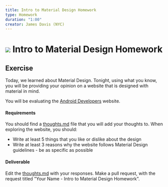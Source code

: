 ```yaml
---
title: Intro to Material Design Homework
type: Homework
duration: "1:00"
creator: James Davis (NYC)
---
```


# ![](https://ga-dash.s3.amazonaws.com/production/assets/logo-9f88ae6c9c3871690e33280fcf557f33.png) Intro to Material Design Homework

## Exercise

Today, we learned about Material Design. Tonight, using what you know, you will be providing your opinion on a website that is designed with material in mind.

You will be evaluating the [Android Developers](https://developer.android.com/index.html) website.

#### Requirements

You should find a [thoughts.md](thoughts.md) file that you will add your thoughts to. When exploring the website, you should:

* Write at least 5 things that you like or dislike about the design
* Write at least 3 reasons why the website follows Material Design guidelines - be as specific as possible

#### Deliverable

Edit the [thoughts.md](thoughts.md) with your responses. Make a pull request, with the request titled "Your Name - Intro to Material Design Homework".
